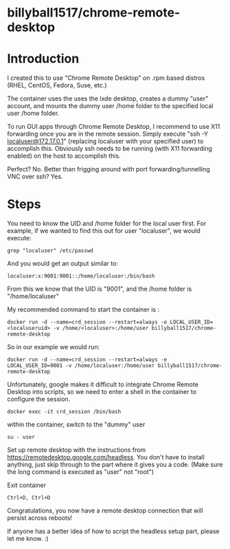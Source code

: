 # billyball1517/chrome-remote-desktop

# Introduction

I created this to use "Chrome Remote Desktop" on .rpm based distros (RHEL, CentOS, Fedora, Suse, etc.)
 
The container uses the uses the lxde desktop, creates a dummy "user" account, and mounts the dummy user /home folder to the specified local user /home folder.

To run GUI apps through Chrome Remote Desktop, I recommend to use X11 forwarding once you are in the remote session. Simply execute "ssh -Y localuser@172.17.0.1" (replacing localuser with your specified user) to accomplish this. Obviously ssh needs to be running (with X11 forwarding enabled) on the host to accomplish this.

Perfect? No. Better than frigging around with port forwarding/tunnelling VNC over ssh? Yes.

# Steps

You need to know the UID and /home folder for the local user first. For example, if we wanted to find this out for user "localuser", we would execute:

`grep "localuser" /etc/passwd`

And you would get an output similar to:

`localuser:x:9001:9001::/home/localuser:/bin/bash`

From this we know that the UID is "9001", and the /home folder is "/home/localuser"

My recommended command to start the container is :

`docker run -d --name=crd_session --restart=always -e LOCAL_USER_ID=<localuseruid> -v /home/<localuser>:/home/user billyball1517/chrome-remote-desktop`
 
So in our example we would run:

`docker run -d --name=crd_session --restart=always -e LOCAL_USER_ID=9001 -v /home/localuser:/home/user billyball1517/chrome-remote-desktop`

Unfortunately, google makes it difficult to integrate Chrome Remote Desktop into scripts, so we need to enter a shell in the container to configure the session.

`docker exec -it crd_session /bin/bash`

within the container, switch to the "dummy" user

`su - user`

Set up remote desktop with the instructions from https://remotedesktop.google.com/headless. You don't have to install anything, just skip through to the part where it gives you a code. (Make sure the long command is executed as "user" not "root")

Exit container

`Ctrl+D, Ctrl+D`

Congratulations, you now have a remote desktop connection that will persist across reboots!

If anyone has a better idea of how to script the headless setup part, please let me know. :)
